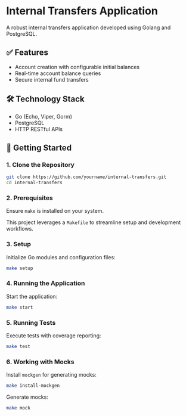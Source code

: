 # Internal Transfers Application

A robust internal transfers application developed using Golang and PostgreSQL.

## ✅ Features

- Account creation with configurable initial balances
- Real-time account balance queries
- Secure internal fund transfers

## 🛠 Technology Stack

- Go (Echo, Viper, Gorm)
- PostgreSQL
- HTTP RESTful APIs

## 🚀 Getting Started

### 1. Clone the Repository

```bash
git clone https://github.com/yourname/internal-transfers.git
cd internal-transfers
```

### 2. Prerequisites

Ensure `make` is installed on your system.

This project leverages a `Makefile` to streamline setup and development workflows.

### 3. Setup

Initialize Go modules and configuration files:

```bash
make setup
```

### 4. Running the Application

Start the application:

```bash
make start
```

### 5. Running Tests

Execute tests with coverage reporting:

```bash
make test
```

### 6. Working with Mocks

Install `mockgen` for generating mocks:

```bash
make install-mockgen
```

Generate mocks:

```bash
make mock
```
